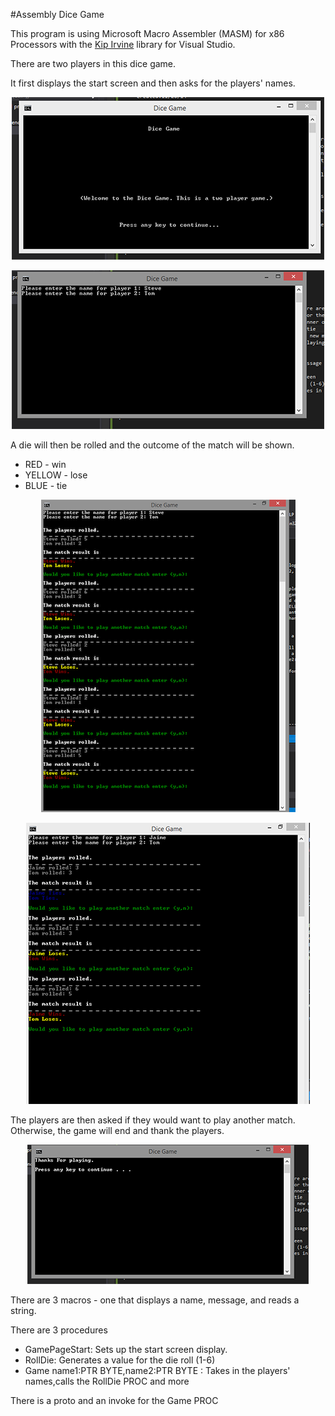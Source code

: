 #Assembly Dice Game

This program is using Microsoft Macro Assembler (MASM) for x86 Processors with the [Kip Irvine](http://asmirvine.com/) library for Visual Studio.

There are two players in this dice game.

It first displays the start screen and then asks for the players' names.

<p align="center">
  <img src="https://github.com/jaime-trejo/MASM/blob/master/GameStartScreen.PNG"/>
</p>

<p align="center">
  <img  src="https://github.com/jaime-trejo/MASM/blob/master/PlayerPromptScreen.PNG"/>
</p>

A die will then be rolled and the outcome of the match will be shown.

<ul>
<li>RED - win</li>
<li>YELLOW - lose</li>
<li>BLUE - tie</li>
</ul>

<p align="center">
  <img  src="https://github.com/jaime-trejo/MASM/blob/master/GameSimulationScreen.PNG"/>
</p>

<p align="center">
  <img  src="https://github.com/jaime-trejo/MASM/blob/master/GameSimulationScreen2.PNG"/>
</p>

The players are then asked if they would want to play another match.
Otherwise, the game will end and thank the players.

<p align="center">
  <img  src="https://github.com/jaime-trejo/MASM/blob/master/ExitScreen.PNG"/>
</p>


There are 3 macros  - one that displays a name, message, and reads a string.

There are 3 procedures
  <ul>
  <li>GamePageStart: Sets up the start screen display.</li>
  <li>RollDie: Generates a value for the die roll (1-6)</li>
  <li>Game name1:PTR BYTE,name2:PTR BYTE : Takes in the players' names,calls the RollDie PROC and more</li>
  </ul>
  There is a proto and an invoke for the Game PROC
  
